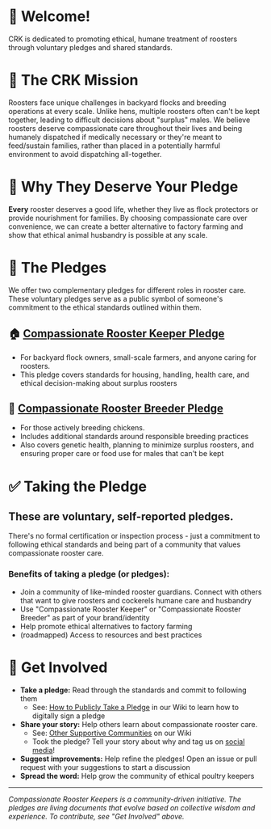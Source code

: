# 👋 Welcome!
CRK is dedicated to promoting ethical, humane treatment of roosters through voluntary pledges and shared standards.

# 🐓 The CRK Mission

Roosters face unique challenges in backyard flocks and breeding operations at every scale. Unlike hens, multiple roosters often can't be kept together, leading to difficult decisions about "surplus" males. We believe roosters deserve compassionate care throughout their lives and being humanely dispatched if medically necessary or they're meant to feed/sustain families, rather than placed in a potentially harmful environment to avoid dispatching all-together.

# 🌱 Why They Deserve Your Pledge

**Every** rooster deserves a good life, whether they live as flock protectors or provide nourishment for families. By choosing compassionate care over convenience, we can create a better alternative to factory farming and show that ethical animal husbandry is possible at any scale.

# 📜 The Pledges
We offer two complementary pledges for different roles in rooster care. These voluntary pledges serve as a public symbol of someone's commitment to the ethical standards outlined within them.


## 🏠 [Compassionate Rooster Keeper Pledge](https://github.com/compassionate-rooster-keepers/pledges/blob/main/keeper-pledge.md)
 - For backyard flock owners, small-scale farmers, and anyone caring for roosters.
 - This pledge covers standards for housing, handling, health care, and ethical decision-making about surplus roosters

## 🥚 [Compassionate Rooster Breeder Pledge](.https://github.com/compassionate-rooster-keepers/pledges/blob/main/breeder-pledge.md)
- For those actively breeding chickens. 
- Includes additional standards around responsible breeding practices
- Also covers genetic health, planning to minimize surplus roosters, and ensuring proper care or food use for males that can't be kept

# ✅ Taking the Pledge

## These are voluntary, self-reported pledges.
There's no formal certification or inspection process - just a commitment to following ethical standards and being part of a community that values compassionate rooster care.

### Benefits of taking a pledge (or pledges):
- Join a community of like-minded rooster guardians. Connect with others that want to give roosters and cockerels humane care and husbandry
- Use "Compassionate Rooster Keeper" or "Compassionate Rooster Breeder" as part of your brand/identity
- Help promote ethical alternatives to factory farming
- (roadmapped) Access to resources and best practices

# 🤝 Get Involved

- **Take a pledge:** Read through the standards and commit to following them
  - See: [How to Publicly Take a Pledge](#) in our Wiki to learn how to digitally sign a pledge
- **Share your story:** Help others learn about compassionate rooster care.
  - See: [Other Supportive Communities](#) on our Wiki
  - Took the pledge? Tell your story about why and tag us on [social media](#)!
- **Suggest improvements:** Help refine the pledges! Open an issue or pull request with your suggestions to start a discussion
- **Spread the word:** Help grow the community of ethical poultry keepers

---

*Compassionate Rooster Keepers is a community-driven initiative. The pledges are living documents that evolve based on collective wisdom and experience. To contribute, see "Get Involved" above.*